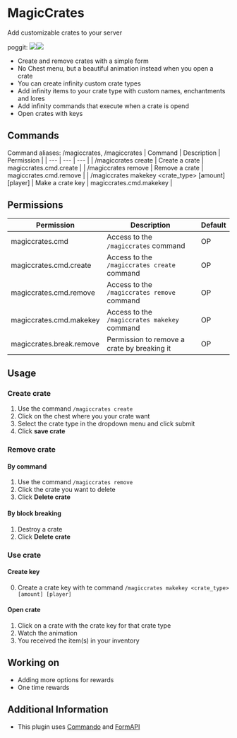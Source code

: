 # MagicCrates

Add customizable crates to your server

poggit: [![](https://poggit.pmmp.io/shield.api/MagicCrates)](https://poggit.pmmp.io/p/MagicCrates)[![](https://poggit.pmmp.io/shield.dl.total/MagicCrates)](https://poggit.pmmp.io/p/MagicCrates)

- Create and remove crates with a simple form
- No Chest menu, but a beautiful animation instead when you open a crate
- You can create infinity custom crate types
- Add infinity items to your crate type with custom names, enchantments and lores
- Add infinity commands that execute when a crate is opend
- Open crates with keys

## Commands
Command aliases: /magiccrates, /magiccrates
| Command | Description | Permission |
| --- | --- | --- |
| /magiccrates create | Create a crate | magiccrates.cmd.create |
| /magiccrates remove | Remove a crate | magiccrates.cmd.remove |
| /magiccrates makekey <crate_type> \[amount] \[player] | Make a crate key | magiccrates.cmd.makekey |

## Permissions
| Permission | Description | Default |
|  --- | --- | --- |
| magiccrates.cmd | Access to the `/magiccrates` command | OP |
| magiccrates.cmd.create | Access to the `/magiccrates create` command | OP |
| magiccrates.cmd.remove | Access to the `/magiccrates remove` command | OP |
| magiccrates.cmd.makekey | Access to the `/magiccrates makekey` command | OP |
| magiccrates.break.remove | Permission to remove a crate by breaking it | OP |

## Usage
### Create crate
1. Use the command `/magiccrates create`
2. Click on the chest where you your crate want
3. Select the crate type in the dropdown menu and click submit
4. Click **save crate**

### Remove crate
#### By command
1. Use the command `/magiccrates remove`
2. Click the crate you want to delete
3. Click **Delete crate**
#### By block breaking
1. Destroy a crate
2. Click **Delete crate**

### Use crate
#### Create key
0. Create a crate key with te command `/magiccrates makekey <crate_type> [amount] [player]`
#### Open crate
1. Click on a crate with the crate key for that crate type
2. Watch the animation
3. You received the item(s) in your inventory

## Working on
- Adding more options for rewards
- One time rewards

## Additional Information
- This plugin uses [Commando](https://github.com/CortexPE/Commando) and [FormAPI](https://github.com/jojoe77777/FormAPI)
